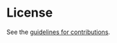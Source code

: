 # License

See the
[guidelines for contributions](https://github.com/turt2live/ietf-mimi-terminology/blob/main/CONTRIBUTING.md).

